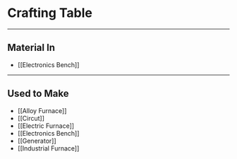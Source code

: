 # Crafting Table
---
## Material In
- [[Electronics Bench]]

---
## Used to Make
- [[Alloy Furnace]]
- [[Circut]]
- [[Electric Furnace]]
- [[Electronics Bench]]
- [[Generator]]
- [[Industrial Furnace]]